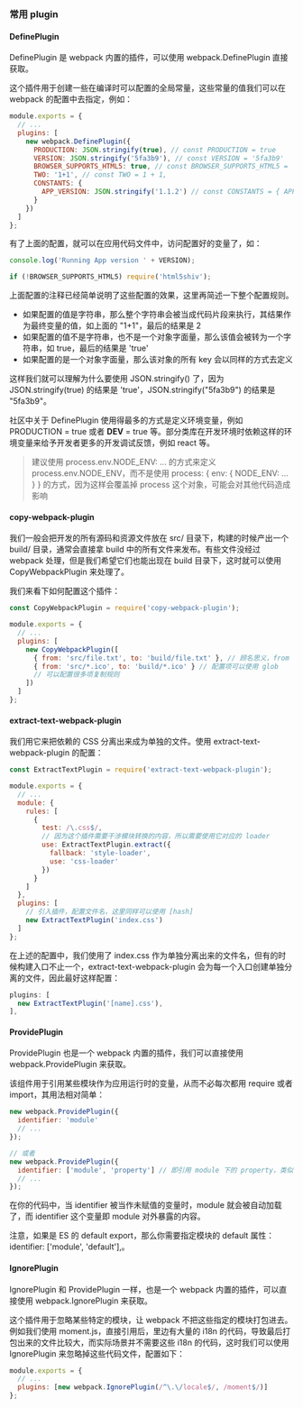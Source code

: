 ### 常用 plugin

#### DefinePlugin

DefinePlugin 是 webpack 内置的插件，可以使用 webpack.DefinePlugin 直接获取。

这个插件用于创建一些在编译时可以配置的全局常量，这些常量的值我们可以在 webpack 的配置中去指定，例如：

```js
module.exports = {
  // ...
  plugins: [
    new webpack.DefinePlugin({
      PRODUCTION: JSON.stringify(true), // const PRODUCTION = true
      VERSION: JSON.stringify('5fa3b9'), // const VERSION = '5fa3b9'
      BROWSER_SUPPORTS_HTML5: true, // const BROWSER_SUPPORTS_HTML5 = 'true'
      TWO: '1+1', // const TWO = 1 + 1,
      CONSTANTS: {
        APP_VERSION: JSON.stringify('1.1.2') // const CONSTANTS = { APP_VERSION: '1.1.2' }
      }
    })
  ]
};
```

有了上面的配置，就可以在应用代码文件中，访问配置好的变量了，如：

```js
console.log('Running App version ' + VERSION);

if (!BROWSER_SUPPORTS_HTML5) require('html5shiv');
```

上面配置的注释已经简单说明了这些配置的效果，这里再简述一下整个配置规则。

- 如果配置的值是字符串，那么整个字符串会被当成代码片段来执行，其结果作为最终变量的值，如上面的 "1+1"，最后的结果是 2
- 如果配置的值不是字符串，也不是一个对象字面量，那么该值会被转为一个字符串，如 true，最后的结果是 'true'
- 如果配置的是一个对象字面量，那么该对象的所有 key 会以同样的方式去定义

这样我们就可以理解为什么要使用 JSON.stringify() 了，因为 JSON.stringify(true) 的结果是 'true'，JSON.stringify("5fa3b9") 的结果是 "5fa3b9"。

社区中关于 DefinePlugin 使用得最多的方式是定义环境变量，例如 PRODUCTION = true 或者 **DEV** = true 等。部分类库在开发环境时依赖这样的环境变量来给予开发者更多的开发调试反馈，例如 react 等。

> 建议使用 process.env.NODE_ENV: ... 的方式来定义 process.env.NODE_ENV，而不是使用 process: { env: { NODE_ENV: ... } } 的方式，因为这样会覆盖掉 process 这个对象，可能会对其他代码造成影响

#### copy-webpack-plugin

我们一般会把开发的所有源码和资源文件放在 src/ 目录下，构建的时候产出一个 build/ 目录，通常会直接拿 build 中的所有文件来发布。有些文件没经过 webpack 处理，但是我们希望它们也能出现在 build 目录下，这时就可以使用 CopyWebpackPlugin 来处理了。

我们来看下如何配置这个插件：

```js
const CopyWebpackPlugin = require('copy-webpack-plugin');

module.exports = {
  // ...
  plugins: [
    new CopyWebpackPlugin([
      { from: 'src/file.txt', to: 'build/file.txt' }, // 顾名思义，from 配置来源，to 配置目标路径
      { from: 'src/*.ico', to: 'build/*.ico' } // 配置项可以使用 glob
      // 可以配置很多项复制规则
    ])
  ]
};
```

#### extract-text-webpack-plugin

我们用它来把依赖的 CSS 分离出来成为单独的文件。使用 extract-text-webpack-plugin 的配置：

```js
const ExtractTextPlugin = require('extract-text-webpack-plugin');

module.exports = {
  // ...
  module: {
    rules: [
      {
        test: /\.css$/,
        // 因为这个插件需要干涉模块转换的内容，所以需要使用它对应的 loader
        use: ExtractTextPlugin.extract({
          fallback: 'style-loader',
          use: 'css-loader'
        })
      }
    ]
  },
  plugins: [
    // 引入插件，配置文件名，这里同样可以使用 [hash]
    new ExtractTextPlugin('index.css')
  ]
};
```

在上述的配置中，我们使用了 index.css 作为单独分离出来的文件名，但有的时候构建入口不止一个，extract-text-webpack-plugin 会为每一个入口创建单独分离的文件，因此最好这样配置：

```js
plugins: [
  new ExtractTextPlugin('[name].css'),
],
```

#### ProvidePlugin

ProvidePlugin 也是一个 webpack 内置的插件，我们可以直接使用 webpack.ProvidePlugin 来获取。

该组件用于引用某些模块作为应用运行时的变量，从而不必每次都用 require 或者 import，其用法相对简单：

```js
new webpack.ProvidePlugin({
  identifier: 'module'
  // ...
});

// 或者
new webpack.ProvidePlugin({
  identifier: ['module', 'property'] // 即引用 module 下的 property，类似 import { property } from 'module'
  // ...
});
```

在你的代码中，当 identifier 被当作未赋值的变量时，module 就会被自动加载了，而 identifier 这个变量即 module 对外暴露的内容。

注意，如果是 ES 的 default export，那么你需要指定模块的 default 属性：identifier: ['module', 'default'],。

#### IgnorePlugin

IgnorePlugin 和 ProvidePlugin 一样，也是一个 webpack 内置的插件，可以直接使用 webpack.IgnorePlugin 来获取。

这个插件用于忽略某些特定的模块，让 webpack 不把这些指定的模块打包进去。例如我们使用 moment.js，直接引用后，里边有大量的 i18n 的代码，导致最后打包出来的文件比较大，而实际场景并不需要这些 i18n 的代码，这时我们可以使用 IgnorePlugin 来忽略掉这些代码文件，配置如下：

```js
module.exports = {
  // ...
  plugins: [new webpack.IgnorePlugin(/^\.\/locale$/, /moment$/)]
};
```
